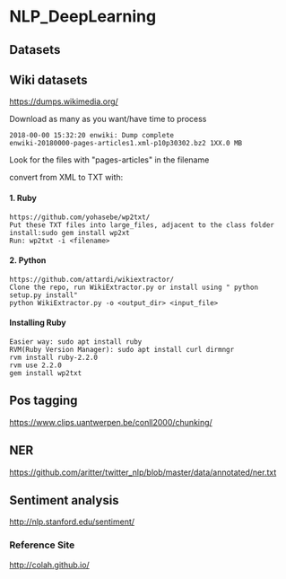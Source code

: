 # NLP_DeepLearning

## Datasets

## Wiki datasets

https://dumps.wikimedia.org/

Download as many as you want/have time to process

    2018-00-00 15:32:20 enwiki: Dump complete
    enwiki-20180000-pages-articles1.xml-p10p30302.bz2 1XX.0 MB

Look for the files with "pages-articles" in the filename

convert from XML to TXT with:

#### 1. Ruby
    https://github.com/yohasebe/wp2txt/
    Put these TXT files into large_files, adjacent to the class folder
    install:sudo gem install wp2xt
    Run: wp2txt -i <filename>
  
#### 2. Python
    https://github.com/attardi/wikiextractor/
    Clone the repo, run WikiExtractor.py or install using " python setup.py install"
    python WikiExtractor.py -o <output_dir> <input_file>
    


#### Installing Ruby

    Easier way: sudo apt install ruby
    RVM(Ruby Version Manager): sudo apt install curl dirmngr
    rvm install ruby-2.2.0
    rvm use 2.2.0
    gem install wp2txt

## Pos tagging

https://www.clips.uantwerpen.be/conll2000/chunking/

## NER

https://github.com/aritter/twitter_nlp/blob/master/data/annotated/ner.txt

## Sentiment analysis

http://nlp.stanford.edu/sentiment/


### Reference Site

http://colah.github.io/

